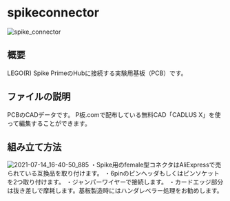 # spikeconnector
![spike_connector](https://user-images.githubusercontent.com/5597377/125667515-099c3969-b7d1-4cc6-96f6-db369cd490be.png)

## 概要
LEGO(R) Spike PrimeのHubに接続する実験用基板（PCB）です。

## ファイルの説明
PCBのCADデータです。
P板.comで配布している無料CAD「CADLUS X」を使って編集することができます。

## 組み立て方法
![2021-07-14_16-40-50_885](https://user-images.githubusercontent.com/5597377/125670852-703410b0-1fdc-4238-a78f-e3940d7d0814.jpg)
・Spike用のfemale型コネクタはAliExpressで売られている互換品を取り付けます。
・6pinのピンヘッダもしくはピンソケットを2つ取り付けます。
・ジャンパーワイヤーで接続します。
・カードエッジ部分は抜き差しで摩耗します。基板製造時にはハンダレベラー処理をお勧めします。
